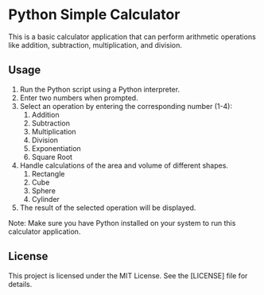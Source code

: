 # Python Simple Calculator

This is a basic calculator application that can perform arithmetic operations like addition, subtraction, multiplication, and division.

## Usage

1. Run the Python script using a Python interpreter.
2. Enter two numbers when prompted.
3. Select an operation by entering the corresponding number (1-4):
    1. Addition
    2. Subtraction
    3. Multiplication
    4. Division
    5. Exponentiation
    6. Square Root
4. Handle calculations of the area and volume of different shapes.
    1. Rectangle
    2. Cube
    3. Sphere
    4. Cylinder    
5. The result of the selected operation will be displayed.

Note: Make sure you have Python installed on your system to run this calculator application.

## License

This project is licensed under the MIT License. See the [LICENSE] file for details.


